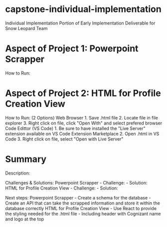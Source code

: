 # capstone-individual-implementation
Individual Implementation Portion of Early Implementation Deliverable for Snow Leopard Team

# Aspect of Project 1: Powerpoint Scrapper 
  How to Run:

# Aspect of Project 2: HTML for Profile Creation View 
  How to Run: (2 Options)
  Web Browser 
    1. Save .html file
    2. Locate file in file explorer
    3. Right click on file, click "Open With" and select prefered browser 
  Code Edittor (VS Code)
    1. Be sure to have installed the "Live Server" extension available on VS Code Extension Marketplace
    2. Open .html in VS Code 
    3. Right click on file, select "Open with Live Server"

# Summary

Description:

Challenges & Solutions:
  Powerpoint Scrapper 
      - Challenge: 
      - Solution:  
  HTML for Profile Creation View 
      - Challenge: 
      - Solution:

Next steps:
  Powerpoint Scrapper 
    - Create a schema for the database
    - Create an API that can take the scrapped information and store it within the database correctly 
  HTML for Profile Creation View 
    - Use React to provide the styling needed for the .html file
        - Including header with Cognizant name and logo at the top 
